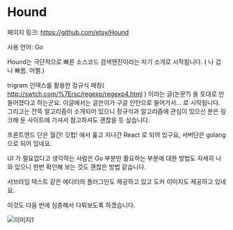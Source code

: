 # Hound

페이지 링크: https://github.com/etsy/Hound

사용 언어: Go

Hound는 극단적으로 빠른 소스코드 검색엔진이라는 자기 소개로 시작됩니다. ( 나 겁나 빠름. 어쩔.) 

trigram 인덱스를 활용한 정규식 매칭( http://swtch.com/%7Ersc/regexp/regexp4.html ) 이라는 글(논문?) 을 토대로 만들어졌다고 하는군요. 이글에서는 글쓴이가 구글 인턴으로 들어가서… 로 시작됩니다. 그리고는 잔뜩 알고리즘이 소개되어 있으니 정규식과 알고리즘에 관심이 있으신 분은 링크해 둔 사이트에 가셔서 참고하셔도 괜찮을 듯 싶습니다.

프론트엔드 단은 월간! 깃헙! 에서 훑고 지나간 React 로 되어 있구요, 서버단은 golang으로 되어 있네요.

UI 가 필요없다고 생각하는 사람은 Go 부분만 활요하는 부분에 대한 방법도 자세히 나와 있으니 한번 확인해 보는 것도 괜찮은 방법 같습니다.

서브라임 텍스트 같은 에디터의 플러그인도 제공하고 있고 도커 이미지도 제공하고 있네요.

이것도 다음 번에 심층해서 다뤄보도록 하겠습니다.

![이미지1](img/002-08.gif)
